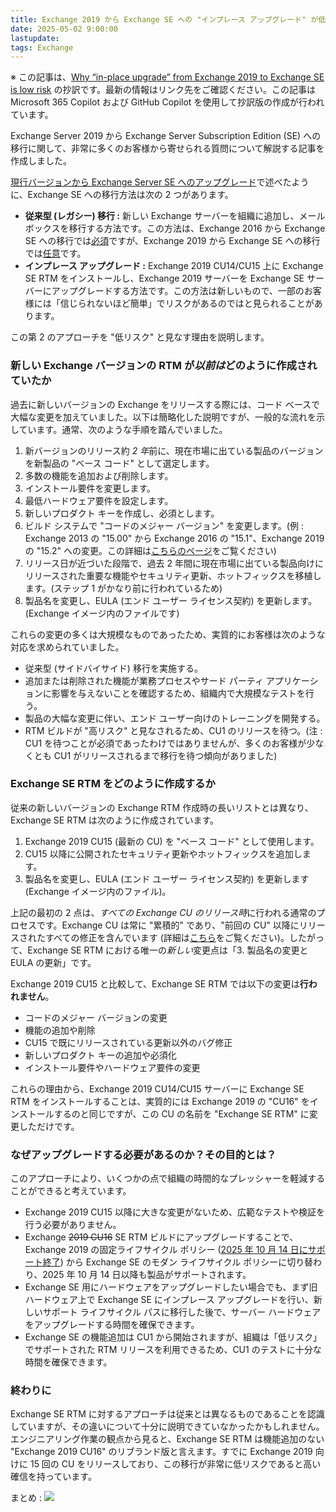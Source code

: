 ```yaml
---
title: Exchange 2019 から Exchange SE への "インプレース アップグレード" が低リスクである理由
date: 2025-05-02 9:00:00
lastupdate: 
tags: Exchange
---
```


※ この記事は、[Why “in-place upgrade” from Exchange 2019 to Exchange SE is low risk](https://techcommunity.microsoft.com/blog/exchange/why-%E2%80%9Cin-place-upgrade%E2%80%9D-from-exchange-2019-to-exchange-se-is-low-risk/4410173) の抄訳です。最新の情報はリンク先をご確認ください。この記事は Microsoft 365 Copilot および GitHub Copilot を使用して抄訳版の作成が行われています。

Exchange Server 2019 から Exchange Server Subscription Edition (SE) への移行に関して、非常に多くのお客様から寄せられる質問について解説する記事を作成しました。

[現行バージョンから Exchange Server SE へのアップグレード](/blog/Upgrading%20your%20organization%20from%20current%20versions%20to%20Exchange%20Server%20SE)で述べたように、Exchange SE への移行方法は次の 2 つがあります。

- **従来型 (レガシー) 移行 :** 新しい Exchange サーバーを組織に追加し、メールボックスを移行する方法です。この方法は、Exchange 2016 から Exchange SE への移行では<u>必須</u>ですが、Exchange 2019 から Exchange SE への移行では<u>任意</u>です。
- **インプレース アップグレード :** Exchange 2019 CU14/CU15 上に Exchange SE RTM をインストールし、Exchange 2019 サーバーを Exchange SE サーバーにアップグレードする方法です。この方法は新しいもので、一部のお客様には「信じられないほど簡単」でリスクがあるのではと見られることがあります。

この第 2 のアプローチを "低リスク" と見なす理由を説明します。

### 新しい Exchange バージョンの RTM が*以前は*どのように作成されていたか

過去に新しいバージョンの Exchange をリリースする際には、コード ベースで大幅な変更を加えていました。以下は簡略化した説明ですが、一般的な流れを示しています。通常、次のような手順を踏んでいました。

1. 新バージョンのリリース約 *2 年*前に、現在市場に出ている製品のバージョンを新製品の "ベース コード" として選定します。
2. 多数の機能を追加および削除します。
3. インストール要件を変更します。
4. 最低ハードウェア要件を設定します。
5. 新しいプロダクト キーを作成し、必須とします。
6. ビルド システムで "コードのメジャー バージョン" を変更します。(例 : Exchange 2013 の "15.00" から Exchange 2016 の "15.1"、Exchange 2019 の "15.2" への変更。この詳細は[こちらのページ](https://learn.microsoft.com/exchange/new-features/build-numbers-and-release-dates?view=exchserver-2019)をご覧ください)
7. リリース日が近づいた段階で、過去 2 年間に現在市場に出ている製品向けにリリースされた重要な機能やセキュリティ更新、ホットフィックスを移植します。(ステップ 1 がかなり前に行われているため)
8. 製品名を変更し、EULA (エンド ユーザー ライセンス契約) を更新します。(Exchange イメージ内のファイルです)

これらの変更の多くは大規模なものであったため、実質的にお客様は次のような対応を求められていました。

- 従来型 (サイドバイサイド) 移行を実施する。
- 追加または削除された機能が業務プロセスやサード パーティ アプリケーションに影響を与えないことを確認するため、組織内で大規模なテストを行う。
- 製品の大幅な変更に伴い、エンド ユーザー向けのトレーニングを開発する。
- RTM ビルドが "高リスク" と見なされるため、CU1 のリリースを待つ。(注 : CU1 を待つことが必須であったわけではありませんが、多くのお客様が少なくとも CU1 がリリースされるまで移行を待つ傾向がありました)

### Exchange SE RTM をどのように作成するか

従来の新しいバージョンの Exchange RTM 作成時の長いリストとは異なり、Exchange SE RTM は次のように作成されています。

1. Exchange 2019 CU15 (最新の CU) を "ベース コード" として使用します。
2. CU15 以降に公開されたセキュリティ更新やホットフィックスを追加します。
3. 製品名を変更し、EULA (エンド ユーザー ライセンス契約) を更新します (Exchange イメージ内のファイル)。

上記の最初の 2 点は、*すべての Exchange CU のリリース時*に行われる通常のプロセスです。Exchange CU は常に "累積的" であり、"前回の CU" 以降にリリースされたすべての修正を含んでいます (詳細は[こちら](https://learn.microsoft.com/exchange/plan-and-deploy/post-installation-tasks/security-best-practices/exchange-server-update-faq?view=exchserver-2019)をご覧ください)。したがって、Exchange SE RTM における唯一の*新しい*変更点は「3. 製品名の変更と EULA の更新」です。

Exchange 2019 CU15 と比較して、Exchange SE RTM では以下の変更は**行われません**。

- コードのメジャー バージョンの変更
- 機能の追加や削除
- CU15 で既にリリースされている更新以外のバグ修正
- 新しいプロダクト キーの追加や必須化
- インストール要件やハードウェア要件の変更

これらの理由から、Exchange 2019 CU14/CU15 サーバーに Exchange SE RTM をインストールすることは、実質的には Exchange 2019 の "CU16" をインストールするのと同じですが、この CU の名前を "Exchange SE RTM" に変更しただけです。

### なぜアップグレードする必要があるのか？その目的とは？

このアプローチにより、いくつかの点で組織の時間的なプレッシャーを軽減することができると考えています。

- Exchange 2019 CU15 以降に大きな変更がないため、広範なテストや検証を行う必要がありません。
- Exchange ~~2019 CU16~~ SE RTM ビルドにアップグレードすることで、Exchange 2019 の固定ライフサイクル ポリシー ([2025 年 10 月 14 日にサポート終了](https://learn.microsoft.com/lifecycle/products/exchange-server-2019)) から Exchange SE のモダン ライフサイクル ポリシーに切り替わり、2025 年 10 月 14 日以降も製品がサポートされます。
- Exchange SE 用にハードウェアをアップグレードしたい場合でも、まず旧ハードウェア上で Exchange SE にインプレース アップグレードを行い、新しいサポート ライフサイクル パスに移行した後で、サーバー ハードウェアをアップグレードする時間を確保できます。
- Exchange SE の機能追加は CU1 から開始されますが、組織は「低リスク」でサポートされた RTM リリースを利用できるため、CU1 のテストに十分な時間を確保できます。

### 終わりに

Exchange SE RTM に対するアプローチは従来とは異なるものであることを認識していますが、その違いについて十分に説明できていなかったかもしれません。エンジニアリング作業の観点から見ると、Exchange SE RTM は機能追加のない "Exchange 2019 CU16" のリブランド版と言えます。すでに Exchange 2019 向けに 15 回の CU をリリースしており、この移行が非常に低リスクであると高い確信を持っています。

まとめ :
![](SERTM.jpg)
